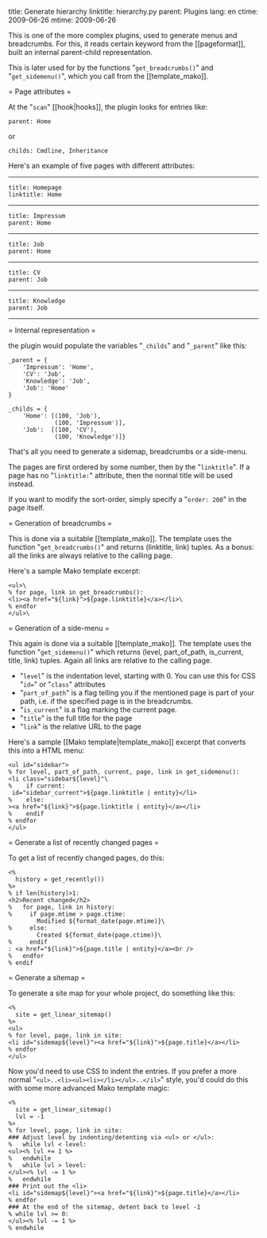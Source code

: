 title: Generate hierarchy
linktitle: hierarchy.py
parent: Plugins
lang: en
ctime: 2009-06-26
mtime: 2009-06-26

This is one of the more complex plugins, used to generate menus and
breadcrumbs. For this, it reads certain keyword from the
[[pageformat]], built an internal parent-child representation.

This is later used for by the functions "`get_breadcrumbs()`" and
"`get_sidemenu()`", which you call from the [[template_mako]].

= Page attributes =

At the "`scan`" [[hook|hooks]], the plugin looks for entries like:

	parent: Home

or

	childs: Cmdline, Inheritance

Here's an example of five pages with different attributes:

---

	title: Homepage
	linktitle: Home

---

	title: Impressum
	parent: Home

---

	title: Job
	parent: Home

---

	title: CV
	parent: Job

---

	title: Knowledge
	parent: Job

---

= Internal representation =

the plugin would populate the variables "`_childs`" and "`_parent`" like this:

	_parent = {
		'Impressum': 'Home',
		'CV': 'Job',
		'Knowledge': 'Job',
		'Job': 'Home'
	}

	_childs = {
		'Home': [(100, 'Job'),
		         (100, 'Impressum')],
		'Job':  [(100, 'CV'),
		         (100, 'Knowledge')]}

That's all you need to generate a sidemap, breadcrumbs or a side-menu.

The pages are first ordered by some number, then by the "`linktitle`". If
a page has no "`linktitle:`" attribute, then the normal title will be used
instead.

If you want to modify the sort-order, simply specify a "`order: 200`" in the
page itself.

= Generation of breadcrumbs =

This is done via a suitable [[template_mako]]. The template uses the
function "`get_breadcrumbs()`" and returns (linktitle, link) tuples. As a
bonus: all the links are always relative to the calling page.

Here's a sample Mako template excerpt:

	<ul>\
	% for page, link in get_breadcrumbs():
	<li><a href="${link}">${page.linktitle}</a></li>\
	% endfor
	</ul>\


= Generation of a side-menu =

This again is done via a suitable [[template_mako]]. The
template uses the function "`get_sidemenu()`" which returns (level,
part_of_path, is_current, title, link) tuples. Again all links are relative
to the calling page.

* "`level`" is the indentation level, starting with 0. You can use this for
  CSS "`id=`" or "`class`" attributes
* "`part_of_path`" is a flag telling you if the mentioned page is part
  of your path, i.e. if the specified page is in the breadcrumbs.
* "`is_current`" is a flag marking the current page.
* "`title`" is the full title for the page
* "`link`" is the relative URL to the page

Here's a sample [[Mako template|template_mako]] excerpt that converts
this into a HTML menu:

	<ul id="sidebar">
	% for level, part_of_path, current, page, link in get_sidemenu():
	<li class="sidebar${level}"\
	%    if current:
	 id="sidebar_current">${page.linktitle | entity}</li>
	%    else:
	><a href="${link}">${page.linktitle | entity}</a></li>
	%    endif
	% endfor
	</ul>

= Generate a list of recently changed pages =

To get a list of recently changed pages, do this:

	<%
	  history = get_recently())
	%>
	% if len(history)>1:
	<h2>Recent changed</h2>
	%   for page, link in history:
	%     if page.mtime > page.ctime:
	        Modified ${format_date(page.mtime)}\
	%     else:
	        Created ${format_date(page.ctime)}\
	%     endif
	: <a href="${link}">${page.title | entity}</a><br />
	%   endfor
	% endif


= Generate a sitemap =

To generate a site map for your whole project, do something like
this:

	<%
	  site = get_linear_sitemap()
	%>
	<ul>
	% for level, page, link in site:
	<li id="sidemap${level}"><a href="${link}">${page.title}</a></li>
	% endfor
	</ul>

Now you'd need to use CSS to indent the entries. If you prefer a more
normal "`<ul>..<li><ul><li></li></ul>..</il>`" style, you'd could do this
with some more advanced Mako template magic:

	<%
	  site = get_linear_sitemap()
	  lvl = -1
	%>
	% for level, page, link in site:
	### Adjust level by indenting/detenting via <ul> or </ul>:
	%   while lvl < level:
	<ul><% lvl += 1 %>
	%   endwhile
	%   while lvl > level:
	</ul><% lvl -= 1 %>
	%   endwhile
	### Print out the <li>
	<li id="sidemap${level}"><a href="${link}">${page.title}</a></li>
	% endfor
	### At the end of the sitemap, detent back to level -1
	% while lvl >= 0:
	</ul><% lvl -= 1 %>
	% endwhile
